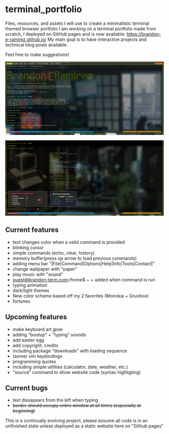 [comment]: <> (About: Files, resources, and assets I will use to create a minimalistic terminal themed browser portfolio)


# terminal_portfolio
Files, resources, and assets I will use to create a minimalistic terminal themed browser portfolio 
I am working on a terminal portfolio made from scratch, I deployed on GitHub pages and is now available: https://brandon-e-ramirez.github.io/
My main goal is to have interactive projects and technical blog posts available.

Feel free to make suggestions!

![Alt text](github_readme/main.png)

![Alt text](github_readme/nufetch.png)

## Current features
- text changes color when a valid command is provided
- blinking cursor
- simple commands (echo, clear, history)
- memory buffer(press up arrow to load previous commands)
- adding menu bar "|File|Command|Options|Help|Info|Tools|Contact|"
- change wallpaper with "paper"
- play music with "sound"
- guest@brandon-term.com:/home$ ~ + <command> added when command is run 
- typing animation
- dark/light themes
- New color scheme based off my 2 favorites (Monokai + Gruvbox) <!--https://www.w3schools.com/howto/howto_js_typewriter.asp-->
- fortunes


## Upcoming features
- make keyboard art glow
- adding "bootup" + "typing" sounds
- add easter egg
- add copyright, credits <!--Terminal-styled portfolio by Brandon Ramirez is licensed under a creative commons-->
- including package "downloads" with loading sequence
- (some) vim keybindings
- programming quotes
- including simple utilities (calculator, date, weather, etc.)
- "source" command to show website code (syntax highligting)
<!--https://dev.to/ehlo_250/how-to-add-syntax-highlighting-to-code-snippets-on-your-website-app-or-blog-2mi2
https://prismjs.com-->

<!--
##maybe:
-ls to show available files 
-mkdir to create dir 
-make it possible for users to 'change directories'
-"sudo <cmnd>" used to access files/dir with elevated priviledges
-touch "file_name".txt to make a file 
-use 'cat' "file name" to load articles from home dir
-->

## Current bugs
- text dissapears from the left when typing
- ~~border should occupy entire window at all times (especially at beginning)~~


This is a continually evolving project, please assume all code is in an 
unfinished state unless deployed as a static website here on "Github pages"
